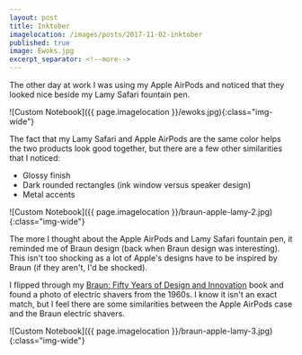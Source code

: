 ```yaml
---
layout: post
title: Inktober
imagelocation: /images/posts/2017-11-02-inktober
published: true
image: Ewoks.jpg
excerpt_separator: <!--more-->
---
```


The other day at work I was using my Apple AirPods and noticed that they looked nice beside my Lamy Safari fountain pen. 
<!--more-->

![Custom Notebook]({{ page.imagelocation }}/ewoks.jpg){:class="img-wide"}

The fact that my Lamy Safari and Apple AirPods are the same color helps the two products look good together, but there are a few other similarities that I noticed:

* Glossy finish
* Dark rounded rectangles (ink window versus speaker design)
* Metal accents

![Custom Notebook]({{ page.imagelocation }}/braun-apple-lamy-2.jpg){:class="img-wide"}

The more I thought about the Apple AirPods and Lamy Safari fountain pen, it reminded me of Braun design (back when Braun design was interesting). This isn't too shocking as a lot of Apple's designs have to be inspired by Braun (if they aren't, I'd be shocked).

I flipped through my [Braun: Fifty Years of Design and Innovation](https://www.amazon.com/BRAUN-Fifty-Years-Design-Innovation-Polster/dp/393668135X) book and found a photo of electric shavers from the 1960s. I know it isn't an exact match, but I feel there are some similarities between the Apple AirPods case and the Braun electric shavers. 

![Custom Notebook]({{ page.imagelocation }}/braun-apple-lamy-3.jpg){:class="img-wide"}
